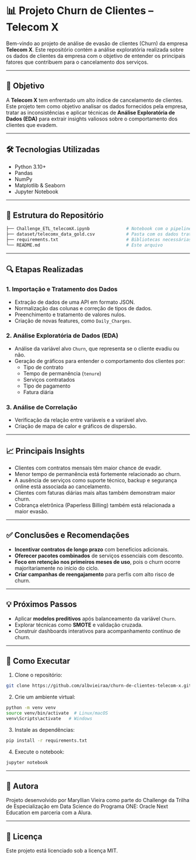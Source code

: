 # 📊 Projeto Churn de Clientes – Telecom X

Bem-vindo ao projeto de análise de evasão de clientes (Churn) da empresa **Telecom X**. Este repositório contém a análise exploratória realizada sobre os dados de clientes da empresa com o objetivo de entender os principais fatores que contribuem para o cancelamento dos serviços.

---

## 📌 Objetivo

A **Telecom X** tem enfrentado um alto índice de cancelamento de clientes. Este projeto tem como objetivo analisar os dados fornecidos pela empresa, tratar as inconsistências e aplicar técnicas de **Análise Exploratória de Dados (EDA)** para extrair insights valiosos sobre o comportamento dos clientes que evadem. 

---

## 🛠️ Tecnologias Utilizadas

- Python 3.10+
- Pandas
- NumPy
- Matplotlib & Seaborn
- Jupyter Notebook

---

## 📂 Estrutura do Repositório

```bash
├── Challenge_ETL_telecomX.ipynb              # Notebook com o pipeline de ETL e análise exploratória
├── dataset/telecomx_data_gold.csv            # Pasta com os dados tratados 
├── requirements.txt                          # Bibliotecas necessárias para rodar o projeto
└── README.md                                 # Este arquivo
```

---

## 🔍 Etapas Realizadas

### 1. **Importação e Tratamento dos Dados**
- Extração de dados de uma API em formato JSON.
- Normalização das colunas e correção de tipos de dados.
- Preenchimento e tratamento de valores nulos.
- Criação de novas features, como `Daily_Charges`.

### 2. **Análise Exploratória de Dados (EDA)**
- Análise da variável alvo `Churn`, que representa se o cliente evadiu ou não.
- Geração de gráficos para entender o comportamento dos clientes por:
  - Tipo de contrato
  - Tempo de permanência (`tenure`)
  - Serviços contratados
  - Tipo de pagamento
  - Fatura diária

### 3. **Análise de Correlação**
- Verificação da relação entre variáveis e a variável alvo.
- Criação de mapa de calor e gráficos de dispersão.

---

## 📈 Principais Insights

- Clientes com contratos mensais têm maior chance de evadir.
- Menor tempo de permanência está fortemente relacionado ao churn.
- A ausência de serviços como suporte técnico, backup e segurança online está associada ao cancelamento.
- Clientes com faturas diárias mais altas também demonstram maior churn.
- Cobrança eletrônica (Paperless Billing) também está relacionada a maior evasão.

---

## ✅ Conclusões e Recomendações

- **Incentivar contratos de longo prazo** com benefícios adicionais.
- **Oferecer pacotes combinados** de serviços essenciais com desconto.
- **Foco em retenção nos primeiros meses de uso**, pois o churn ocorre majoritariamente no início do ciclo.
- **Criar campanhas de reengajamento** para perfis com alto risco de churn.

---

## 💡 Próximos Passos

- Aplicar **modelos preditivos** após balanceamento da variável `Churn`.
- Explorar técnicas como **SMOTE** e validação cruzada.
- Construir dashboards interativos para acompanhamento contínuo de churn.

---

## 🚀 Como Executar

1. Clone o repositório:
```bash
git clone https://github.com/albvieiraa/churn-de-clientes-telecom-x.git
```

2. Crie um ambiente virtual:
```bash
python -m venv venv
source venv/bin/activate  # Linux/macOS
venv\Scripts\activate   # Windows
```

3. Instale as dependências:
```bash
pip install -r requirements.txt
```

4. Execute o notebook:
```bash
jupyter notebook

```

---

## 👤 Autora

Projeto desenvolvido por Maryllian Vieira como parte do Challenge da Trilha de Especialização em Data Science do Programa ONE: Oracle Next Education em parceria com a Alura.

---

## 📄 Licença

Este projeto está licenciado sob a licença MIT.
